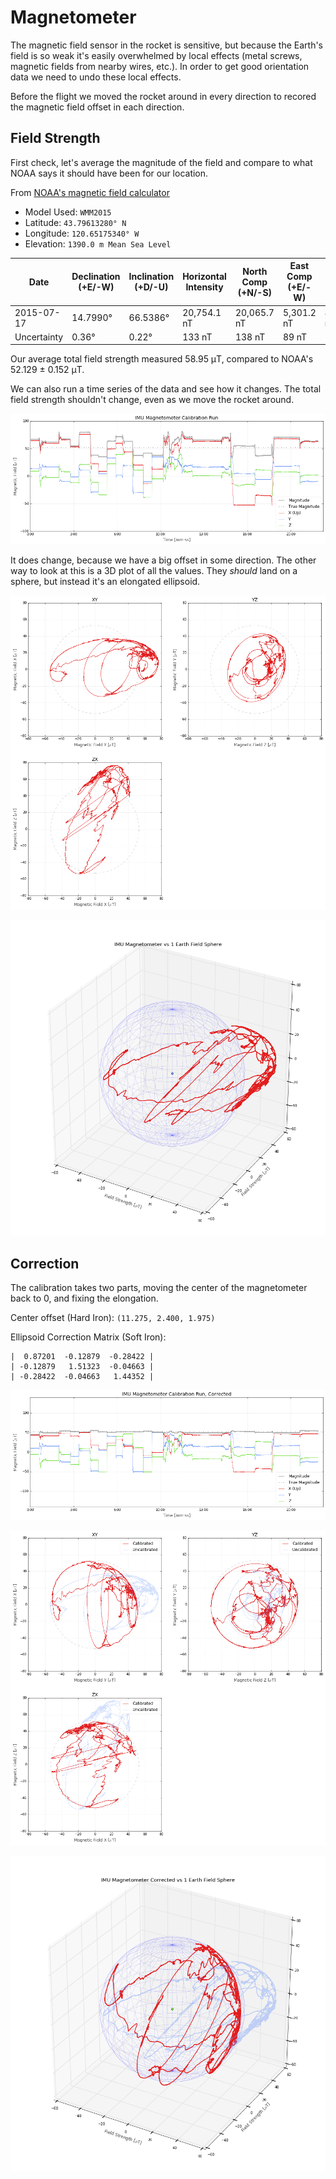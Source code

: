 
# Magnetometer

The magnetic field sensor in the rocket is sensitive, but because the Earth's field is so weak it's easily overwhelmed by local effects (metal screws, magnetic fields from nearby wires, etc.). In order to get good orientation data we need to undo these local effects.

Before the flight we moved the rocket around in every direction to recored the magnetic field offset in each direction.

## Field Strength

First check, let's average the magnitude of the field and compare to what NOAA says it should have been for our location.

From [NOAA's magnetic field calculator](https://www.ngdc.noaa.gov/geomag/magfield.shtml)


 - Model Used: `WMM2015`
 - Latitude: `43.79613280° N`
 - Longitude: `120.65175340° W`
 - Elevation: `1390.0 m Mean Sea Level`

| Date | Declination (+E/-W) | Inclination (+D/-U) | Horizontal Intensity | North Comp (+N/-S) | East Comp (+E/-W) | Vertical Comp (+D/-U) | Total Field |
| ---- | ------------------- | ------------------- | -------------------- | ------------------ | -------------------- | --------------------- | ----------- | 
| 2015-07-17   | 14.7990° | 66.5386° | 20,754.1 nT | 20,065.7 nT | 5,301.2 nT | 47,819.4 nT | 52,129.0 nT | 
| Uncertainty  |    0.36° |    0.22° |      133 nT |      138 nT |      89 nT |      165 nT | 152 nT      |



Our average total field strength measured 58.95 μT, compared to NOAA's 52.129 ± 0.152 μT.



We can also run a time series of the data and see how it changes. The total field strength shouldn't change, even as we move the rocket around.




![](magnetometer_files/magnetometer_3_0.png)


It does change, because we have a big offset in some direction. The other way to look at this is a 3D plot of all the values. They _should_ land on a sphere, but instead it's an elongated ellipsoid.




![](magnetometer_files/magnetometer_5_0.png)





![](magnetometer_files/magnetometer_6_0.png)


## Correction

The calibration takes two parts, moving the center of the magnetometer back to 0, and fixing the elongation.



Center offset (Hard Iron): `(11.275, 2.400, 1.975)`

Ellipsoid Correction Matrix (Soft Iron):

    |  0.87201  -0.12879  -0.28422 |
    | -0.12879   1.51323  -0.04663 |
    | -0.28422  -0.04663   1.44352 |







![](magnetometer_files/magnetometer_9_0.png)





![](magnetometer_files/magnetometer_10_0.png)





![](magnetometer_files/magnetometer_11_0.png)



